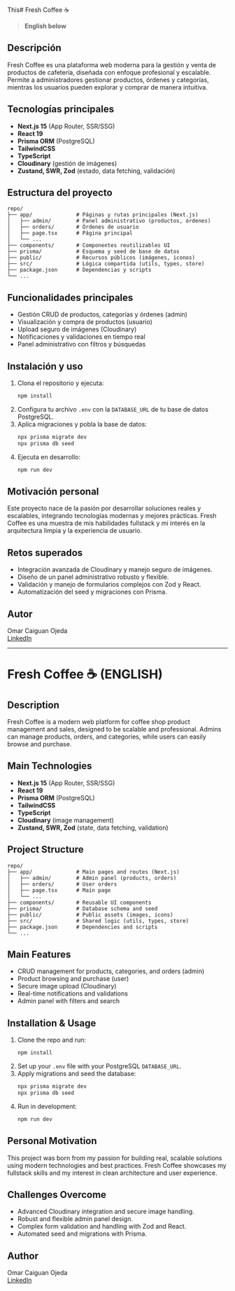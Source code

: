 This# Fresh Coffee ☕

> **English below**

## Descripción
Fresh Coffee es una plataforma web moderna para la gestión y venta de productos de cafetería, diseñada con enfoque profesional y escalable. Permite a administradores gestionar productos, órdenes y categorías, mientras los usuarios pueden explorar y comprar de manera intuitiva.

## Tecnologías principales
- **Next.js 15** (App Router, SSR/SSG)
- **React 19**
- **Prisma ORM** (PostgreSQL)
- **TailwindCSS**
- **TypeScript**
- **Cloudinary** (gestión de imágenes)
- **Zustand, SWR, Zod** (estado, data fetching, validación)

## Estructura del proyecto
```
repo/
├── app/              # Páginas y rutas principales (Next.js)
│   ├── admin/        # Panel administrativo (productos, órdenes)
│   ├── orders/       # Órdenes de usuario
│   ├── page.tsx      # Página principal
│   └── ...
├── components/       # Componentes reutilizables UI
├── prisma/           # Esquema y seed de base de datos
├── public/           # Recursos públicos (imágenes, iconos)
├── src/              # Lógica compartida (utils, types, store)
├── package.json      # Dependencias y scripts
└── ...
```

## Funcionalidades principales
- Gestión CRUD de productos, categorías y órdenes (admin)
- Visualización y compra de productos (usuario)
- Upload seguro de imágenes (Cloudinary)
- Notificaciones y validaciones en tiempo real
- Panel administrativo con filtros y búsquedas

## Instalación y uso
1. Clona el repositorio y ejecuta:
   ```bash
   npm install
   ```
2. Configura tu archivo `.env` con la `DATABASE_URL` de tu base de datos PostgreSQL.
3. Aplica migraciones y pobla la base de datos:
   ```bash
   npx prisma migrate dev
   npx prisma db seed
   ```
4. Ejecuta en desarrollo:
   ```bash
   npm run dev
   ```

## Motivación personal
Este proyecto nace de la pasión por desarrollar soluciones reales y escalables, integrando tecnologías modernas y mejores prácticas. Fresh Coffee es una muestra de mis habilidades fullstack y mi interés en la arquitectura limpia y la experiencia de usuario.

## Retos superados
- Integración avanzada de Cloudinary y manejo seguro de imágenes.
- Diseño de un panel administrativo robusto y flexible.
- Validación y manejo de formularios complejos con Zod y React.
- Automatización del seed y migraciones con Prisma.

## Autor
Omar Caiguan Ojeda  
[LinkedIn](https://www.linkedin.com/in/tu-linkedin)

---

# Fresh Coffee ☕ (ENGLISH)

## Description
Fresh Coffee is a modern web platform for coffee shop product management and sales, designed to be scalable and professional. Admins can manage products, orders, and categories, while users can easily browse and purchase.

## Main Technologies
- **Next.js 15** (App Router, SSR/SSG)
- **React 19**
- **Prisma ORM** (PostgreSQL)
- **TailwindCSS**
- **TypeScript**
- **Cloudinary** (image management)
- **Zustand, SWR, Zod** (state, data fetching, validation)

## Project Structure
```
repo/
├── app/              # Main pages and routes (Next.js)
│   ├── admin/        # Admin panel (products, orders)
│   ├── orders/       # User orders
│   ├── page.tsx      # Main page
│   └── ...
├── components/       # Reusable UI components
├── prisma/           # Database schema and seed
├── public/           # Public assets (images, icons)
├── src/              # Shared logic (utils, types, store)
├── package.json      # Dependencies and scripts
└── ...
```

## Main Features
- CRUD management for products, categories, and orders (admin)
- Product browsing and purchase (user)
- Secure image upload (Cloudinary)
- Real-time notifications and validations
- Admin panel with filters and search

## Installation & Usage
1. Clone the repo and run:
   ```bash
   npm install
   ```
2. Set up your `.env` file with your PostgreSQL `DATABASE_URL`.
3. Apply migrations and seed the database:
   ```bash
   npx prisma migrate dev
   npx prisma db seed
   ```
4. Run in development:
   ```bash
   npm run dev
   ```

## Personal Motivation
This project was born from my passion for building real, scalable solutions using modern technologies and best practices. Fresh Coffee showcases my fullstack skills and my interest in clean architecture and user experience.

## Challenges Overcome
- Advanced Cloudinary integration and secure image handling.
- Robust and flexible admin panel design.
- Complex form validation and handling with Zod and React.
- Automated seed and migrations with Prisma.

## Author
Omar Caiguan Ojeda  
[LinkedIn](https://www.linkedin.com/in/your-linkedin)
